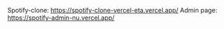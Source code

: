 Spotify-clone: https://spotify-clone-vercel-eta.vercel.app/
Admin page: https://spotify-admin-nu.vercel.app/
